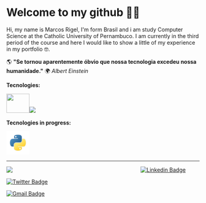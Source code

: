 # Welcome to my github 👋🏽

Hi, my name is Marcos Rigel, I'm form Brasil and i am study Computer Science at the Catholic University of Pernambuco. I am currently in the third period of the course and here I would like to show a little of my experience in my portfolio 🤓.

🌎 **"Se tornou aparentemente óbvio que nossa tecnologia excedeu nossa humanidade."** 🌍
*Albert Einstein*  

**Tecnologies:** 

<a name="README"><img src="https://martinchavez.github.io/Assets/Logos/csharp.svg" width="60px" height="50px" /><img 
src="https://cdn.iconscout.com/icon/free/png-256/java-43-569305.png" width="60px"><a name="README">
 
**Tecnologies in progress:**

<img alt="Python" width="60" src="https://raw.githubusercontent.com/github/explore/80688e429a7d4ef2fca1e82350fe8e3517d3494d/topics/python/python.png" />

** **
<img align="left" src="https://raw.githubusercontent.com/MicaelliMedeiros/micaellimedeiros/master/image/computer-illustration.png" width="350"/>

[![Linkedin Badge](https://img.shields.io/badge/-Marcos%20Rigel-6633cc?style=flat-square&logo=Linkedin&logoColor=white&link=https://www.linkedin.com/in/marcos-rigel-3515681a7/)](https://www.linkedin.com/in/marcos-rigel-3515681a7/) 
 
[![Twitter Badge](https://img.shields.io/badge/-@marcossrigel-6633cc?style=flat-square&labelColor=6633cc&logo=twitter&logoColor=white&link=https://twitter.com/dieegosf)](https://twitter.com/marcossrigel) 
 
[![Gmail Badge](https://img.shields.io/badge/-marcos.2020109742@unicap.br-6633cc?style=flat-square&logo=Gmail&logoColor=white&link=mailto:diego.schell.f@gmail.com)](mailto:marcos.2020109742@unicap.br)
